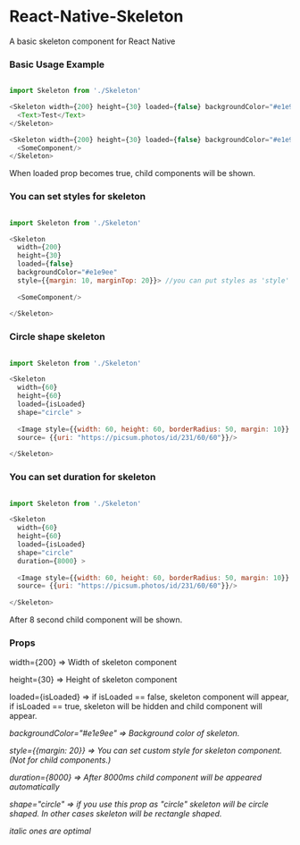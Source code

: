 # React-Native-Skeleton
A basic skeleton component for React Native

### Basic Usage Example

```javascript

import Skeleton from './Skeleton'

<Skeleton width={200} height={30} loaded={false} backgroundColor="#e1e9ee">
  <Text>Test</Text>
</Skeleton>

<Skeleton width={200} height={30} loaded={false} backgroundColor="#e1e9ee">
  <SomeComponent/>
</Skeleton>

```
When loaded prop becomes true, child components will be shown.


### You can set styles for skeleton

```javascript

import Skeleton from './Skeleton'

<Skeleton 
  width={200}
  height={30}
  loaded={false} 
  backgroundColor="#e1e9ee" 
  style={{margin: 10, marginTop: 20}}> //you can put styles as 'style' prop
  
  <SomeComponent/>
  
</Skeleton>

```

### Circle shape skeleton

```javascript

import Skeleton from './Skeleton'

<Skeleton 
  width={60} 
  height={60} 
  loaded={isLoaded} 
  shape="circle" >
  
  <Image style={{width: 60, height: 60, borderRadius: 50, margin: 10}}
  source= {{uri: "https://picsum.photos/id/231/60/60"}}/>
  
</Skeleton>     

```

### You can set duration for skeleton

```javascript

import Skeleton from './Skeleton'

<Skeleton 
  width={60} 
  height={60} 
  loaded={isLoaded} 
  shape="circle" 
  duration={8000} >
  
  <Image style={{width: 60, height: 60, borderRadius: 50, margin: 10}}
  source= {{uri: "https://picsum.photos/id/231/60/60"}}/>
  
</Skeleton>    

```

After 8 second child component will be shown.

### Props
width={200}  =>  Width of skeleton component

height={30}  =>  Height of skeleton component

loaded={isLoaded}  =>  if isLoaded == false, skeleton component will appear, if isLoaded == true, skeleton will be hidden and child component will appear.

*backgroundColor="#e1e9ee"  =>  Background color of skeleton.*

*style={{margin: 20}}   =>  You can set custom style for skeleton component.(Not for child components.)*

*duration={8000}   =>  After 8000ms child component will be appeared automatically*

*shape="circle"   => if you use this prop as "circle" skeleton will be circle shaped. In other cases skeleton will be rectangle shaped.*

*italic ones are optimal*
